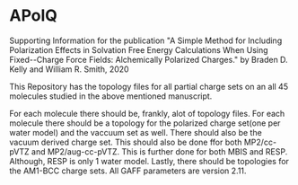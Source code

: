 # APolQ
Supporting Information for the publication "A Simple Method for Including Polarization Effects in Solvation Free Energy Calculations When Using  Fixed--Charge Force Fields: Alchemically Polarized Charges." by Braden D. Kelly and William R. Smith, 2020

This Repository has the topology files for all partial charge sets on an all 45 molecules studied in the above mentioned manuscript.

For each molecule there should be, frankly, alot of topology files. For each molecule there should be a topology for the polarized charge set(one per water model) and the vaccuum set as well. There should also be the vacuum derived charge set. This should also be done ffor both MP2/cc-pVTZ and MP2/aug-cc-pVTZ. This is further done for both MBIS and RESP. Although, RESP is only 1 water model. Lastly, there should be topologies for the AM1-BCC charge sets. All GAFF parameters are version 2.11.
